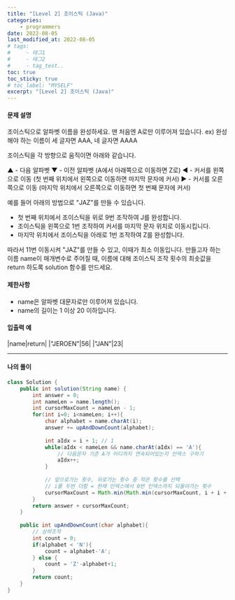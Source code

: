 ```yaml
---
title: "[Level 2] 조이스틱 (Java)"
categories: 
    - programmers
date: 2022-08-05
last_modified_at: 2022-08-05
# tags:
#     - 태그1
#     - 태그2
#     - tag_test..
toc: true
toc_sticky: true
# toc_label: "MYSELF"
excerpt: "[Level 2] 조이스틱 (Java)"
---
```

#### **문제 설명**

조이스틱으로 알파벳 이름을 완성하세요. 맨 처음엔 A로만 이루어져 있습니다.
ex) 완성해야 하는 이름이 세 글자면 AAA, 네 글자면 AAAA

조이스틱을 각 방향으로 움직이면 아래와 같습니다.

▲ - 다음 알파벳
▼ - 이전 알파벳 (A에서 아래쪽으로 이동하면 Z로)
◀ - 커서를 왼쪽으로 이동 (첫 번째 위치에서 왼쪽으로 이동하면 마지막 문자에 커서)
▶ - 커서를 오른쪽으로 이동 (마지막 위치에서 오른쪽으로 이동하면 첫 번째 문자에 커서)

예를 들어 아래의 방법으로 "JAZ"를 만들 수 있습니다.

- 첫 번째 위치에서 조이스틱을 위로 9번 조작하여 J를 완성합니다.
- 조이스틱을 왼쪽으로 1번 조작하여 커서를 마지막 문자 위치로 이동시킵니다.
- 마지막 위치에서 조이스틱을 아래로 1번 조작하여 Z를 완성합니다.

따라서 11번 이동시켜 "JAZ"를 만들 수 있고, 이때가 최소 이동입니다.
만들고자 하는 이름 name이 매개변수로 주어질 때, 이름에 대해 조이스틱 조작 횟수의 최솟값을 return 하도록 solution 함수를 만드세요.

#### **제한사항**

- name은 알파벳 대문자로만 이루어져 있습니다.
- name의 길이는 1 이상 20 이하입니다.

#### **입출력 예**

|name|return|
|"JEROEN"|56|
|"JAN"|23|

---

#### **나의 풀이**

```java
class Solution {
    public int solution(String name) {
        int answer = 0;
        int nameLen = name.length();  
        int cursorMaxCount = nameLen - 1;
        for(int i=0; i<nameLen; i++){
            char alphabet = name.charAt(i);
            answer += upAndDownCount(alphabet);
            
            int aIdx = i + 1; // 1
            while(aIdx < nameLen && name.charAt(aIdx) == 'A'){
                // 다음문자 기준 A가 어디까지 연속되어있는지 인덱스 구하기
                aIdx++;
            }
            
            // 앞으로가는 횟수, 뒤로가는 횟수 중 적은 횟수를 선택
            // i를 두번 더함 = 현재 인덱스에서 0번 인덱스까지 되돌아가는 횟수
            cursorMaxCount = Math.min(Math.min(cursorMaxCount, i + i + nameLen - aIdx), (nameLen - aIdx) * 2 + i);
        }
        return answer + cursorMaxCount;
    }
    
    public int upAndDownCount(char alphabet){
        // 상하조작
        int count = 0;
        if(alphabet < 'N'){
            count = alphabet-'A'; 
        } else {
            count = 'Z'-alphabet+1;
        }
        return count;
    }
}
```
